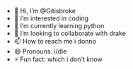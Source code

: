 - 👋 Hi, I’m @Gitisbroke
- 👀 I’m interested in coding
- 🌱 I’m currently learning python
- 💞️ I’m looking to collaborate with drake
- 📫 How to reach me i donno
- 😄 Pronouns: i/die
- ⚡ Fun fact: which i don't know

<!---
Gitisbroke/Gitisbroke is a ✨ special ✨ repository because its `README.md` (this file) appears on your GitHub profile.
You can click the Preview link to take a look at your changes.
--->
